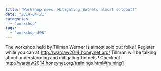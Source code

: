 ```yaml
---
title: "Workshop news: Mitigating Botnets almost soldout!"
date: "2014-04-21"
categories: 
  - "workshop"
tags: 
  - "workshop-d98"
---
```


The workshop held by Tillman Werner is almost sold out folks ! Register while you can at http://warsaw2014.honeynet.org/ Tillman will be talking about understanding and mitigating botnets ! Checkout http://warsaw2014.honeynet.org/trainings.html#training1
